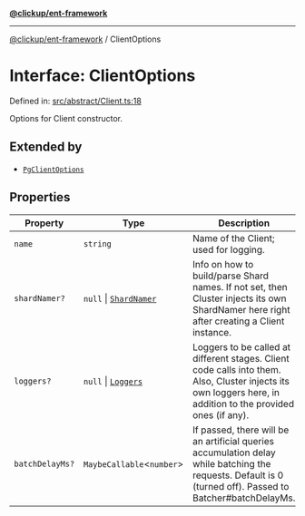 [**@clickup/ent-framework**](../README.md)

***

[@clickup/ent-framework](../globals.md) / ClientOptions

# Interface: ClientOptions

Defined in: [src/abstract/Client.ts:18](https://github.com/clickup/ent-framework/blob/master/src/abstract/Client.ts#L18)

Options for Client constructor.

## Extended by

- [`PgClientOptions`](PgClientOptions.md)

## Properties

| Property | Type | Description |
| ------ | ------ | ------ |
| <a id="name"></a> `name` | `string` | Name of the Client; used for logging. |
| <a id="shardnamer"></a> `shardNamer?` | `null` \| [`ShardNamer`](../classes/ShardNamer.md) | Info on how to build/parse Shard names. If not set, then Cluster injects its own ShardNamer here right after creating a Client instance. |
| <a id="loggers"></a> `loggers?` | `null` \| [`Loggers`](Loggers.md) | Loggers to be called at different stages. Client code calls into them. Also, Cluster injects its own loggers here, in addition to the provided ones (if any). |
| <a id="batchdelayms"></a> `batchDelayMs?` | `MaybeCallable`\<`number`\> | If passed, there will be an artificial queries accumulation delay while batching the requests. Default is 0 (turned off). Passed to Batcher#batchDelayMs. |
